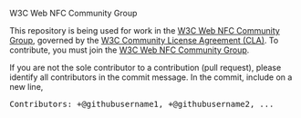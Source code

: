 W3C Web NFC Community Group

This repository is being used for work in the [W3C Web NFC Community Group](https://www.w3.org/community/web-nfc/), governed by the [W3C Community License Agreement (CLA)](http://www.w3.org/community/about/agreements/cla/). 
To contribute, you must join the [W3C Web NFC Community Group](https://www.w3.org/community/web-nfc/).

If you are not the sole contributor to a contribution (pull request), please identify all contributors in the 
commit message. In the commit, include on a new line,
<pre>Contributors: +@githubusername1, +@githubusername2, ...</pre>
